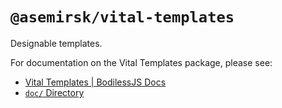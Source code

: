 # `@asemirsk/vital-templates`

Designable templates.

For documentation on the Vital Templates package, please see:

- [Vital Templates | BodilessJS Docs](https://johnsonandjohnson.github.io/Bodiless-JS/#/VitalDesignSystem/Components/VitalTemplates/)
- [`doc/` Directory](./doc)
